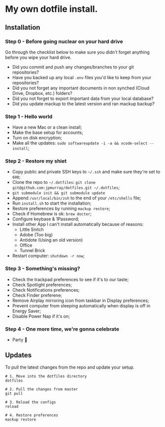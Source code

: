 # My own dotfile install.

## Installation
### Step 0 - Before going nuclear on your hard drive
Go through the checklist below to make sure you didn't forget anything before you wipe your hard drive.

- Did you commit and push any changes/branches to your git repositories?
- Have you backed up any local `.env` files you'd like to keep from your repositories?
- Did you not forget any important documents in non synched (Cloud Drive, Dropbox, etc.) folders?
- Did you not forget to export important data from your local database?
- Did you update mackup to the latest version and ran mackup backup?

### Step 1 - Hello world

- Have a new Mac or a clean install;
- Make the base setup for accounts;
- Turn on disk encryption;
- Make all the updates: `sudo softwareupdate -i -a && xcode-select --install`;

### Step 2 - Restore my shiet

- Copy public and private SSH keys to `~/.ssh` and make sure they're set to `600`;
- Clone the repo to `~/.dotfiles`: `git clone git@github.com:jpmurray/dotfiles.git ~/.dotfiles`;
- `git submodule init && git submodule update`
- Append `/usr/local/bin/zsh` to the end of your `/etc/shells` file;
- Run `install.sh` to start the installation;
- Restore preferences by running `mackup restore`;
- Check if Homebrew is ok: `brew doctor`;
- Configure keybase & 1Password;
- Install other App I can't install automatically because of reasons:
	- Little Snitch
	- Adobe (Too big)
	- Antidote (Using an old version)	
	- Office
	- Tunnel Brick
- Restart computer: `shutdown -r now`;

### Step 3 - Something's missing?

- Check the trackpad preferences to see if it's to our taste;
- Check Spotlight preferences;
- Check Notifications preferences;
- Check Finder preferene;
- Remove Airplay mirroring icon from taskbar in Display preferences;
- Prevent computer from sleeping automatically when display is off in Energy Saver;
- Disable Power Nap if it's on;

### Step 4 - One more time, we're gonna celebrate

- Party 🎉

## Updates
To pull the latest changes from the repo and update your setup.

```
# 1. Move into the dotfiles directory
dotfiles

# 2. Pull the changes from master
git pull

# 3. Reload the configs
reload

# 4. Restore preferences
mackup restore
```